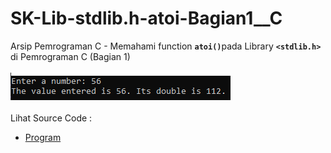 # SK-Lib-stdlib.h-atoi-Bagian1__C
Arsip Pemrograman C - Memahami function <code><b>atoi()</b></code>pada Library <code><b>&lt;stdlib.h></b></code> di Pemrograman C (Bagian 1)<br><br>
<img src="https://github.com/RizkyKhapidsyah/SK-Lib-stdlib.h-atoi-Bagian1__C/blob/master/SK-Lib-stdlib.h-atoi-Bagian1__C/x64/result/001.PNG"><br><br>
Lihat Source Code : <br>
- <a href="https://github.com/RizkyKhapidsyah/SK-Lib-stdlib.h-atoi-Bagian1__C/blob/master/SK-Lib-stdlib.h-atoi-Bagian1__C/Source.c">Program</a>
